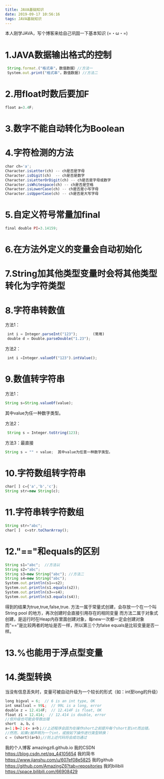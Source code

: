 ```yaml
---
title: JAVA基础知识
date: 2019-09-17 10:56:16
tags: JAVA基础知识
---
```

本人刚学JAVA，写个博客来给自己巩固一下基本知识 (=・ω・=)


# 1.JAVA数据输出格式的控制
```javascript
 String.format.("格式串"，数值数据）//方法一
 System.out.print("格式串"，数值数据) //方法二
```
# 2.用float时数后要加F
```javascript
float a=3.4F;
```
# 3.数字不能自动转化为Boolean
# 4.字符检测的方法
```javascript
char ch='a';
Character.isLetter(ch) -- ch是否是字母
Character.isDigit(ch)  -- ch是否是数字
Character.isLetterOrDigit(ch) -- ch是否是字母或数字
Character.isWhitespace(ch) -- ch是否是空格
Character.isLowerCase(ch) -- ch是否是小写字母
Character.isUpperCase(ch) -- ch是否是大写字母
```
# 5.自定义符号常量加final
```javascript
final double PI=3.14159;
```
# 6.在方法外定义的变量会自动初始化
# 7.String加其他类型变量时会将其他类型转化为字符类型
# 8.字符串转数值
方法1：
```javascript
 int i = Integer.parseInt("123");       (常用)
 double d = Double.parseDouble("1.23");
```
方法2：
```javascript
 int i =Integer.valueOf("123").intValue(); 
```
# 9.数值转字符串
 方法1： 
 ```javascript
 String s=String.valueOf(value); 
 ```
 其中value为任一种数字类型。

方法2：
```javascript
 String s = Integer.toString(123);
```
方法3：最直接
```javascript
String s = "" + value;  其中value为任意一种数字类型。
```
 # 10.字符数组转字符串
 ```javascript
 char[ ] c={'a','b','c'};
String str=new String(c);
 ```
 # 11.字符串转字符数组  
```javascript
String str="abc";
char[ ]  c=str.toCharArray(); 
```
 # 12."=="和equals的区别
```javascript
String s1="abc";  //方法以
String s2="abc";
String s3=new String("abc"); //方法二
String s4=new String("abc");
System.out.println(s1==s2); 
System.out.println(s1.equals(s2));
System.out.println(s3==s4);
System.out.println(s3.equals(s4));            
```
得到的结果为true,true,false,true.
方法一属于常量式创建，会存放一个在一个叫String pool 的地方，再次创建时会直接引用存在的相同变量
而方法二属于对象式创建，是运行时在Heap内存里面创建对象，每new一次都一定会创建对象
而“==”是比较两者的地址是否一样，所以第三个为false
equals是比较变量是否一样。
# 13.%也能用于浮点型变量
# 14.类型转换
当没有信息丢失时，变量可被自动升级为一个较长的形式（如：int至long的升级）
```javascript
long bigval = 6;  // 6 is an int type, OK
int smallval = 99L;  // 99L is a long, error 
double z = 12.414F;  // 12.414F is float, OK
float z1 = 12.414;  // 12.414 is double, error
//但升级也可能会导致出错
short  a，b，c
a=1；b=2；c= a+b；//上述程序会因为在操作short之前提升每个short至int而出错。
//然而，如果c被声明为一个int，或按如下操作进行类型转换：
c = (short)(a+b);//则上述代码将会成功通过
```
我的个人博客 amazingz6.github.io
我的CSDN https://blog.csdn.net/qq_44105654
我的简书 https://www.jianshu.com/u/607ef08e5825
我的github https://github.com/AmazingZ6?tab=repositories
我的bilibili https://space.bilibili.com/66908429







 


 	









 


 	

